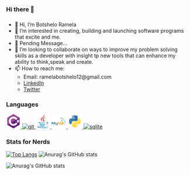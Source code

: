 ### Hi there 👋

###
- 👋 Hi, I’m Botshelo Ramela
- 👀 I’m interested in creating, building and launching software programs that excite and me.
- 🌱 Pending Message... 
- 💞️ I’m looking to collaborate on ways to improve my problem solving skills as a developer with insight tp new tools that can enhance my ability to think,speak and create.
- 📫 How to reach me:
  <ul>
  <li>Email: ramelabotshelo12@gmail.com</li>
  <li><a href="https://www.linkedin.com/in/botshelo-ramela/" target="_blank">LinkedIn</a></li>
  <li><a href="https://twitter.com/BotsheloRamela3" target="_blank">Twitter</a></li>
  </ul>
###

### Languages
<p align="left"> <a href="https://www.w3schools.com/cs/" target="_blank" rel="noreferrer">
<img src="https://raw.githubusercontent.com/devicons/devicon/master/icons/csharp/csharp-original.svg" alt="csharp" width="40" height="40"/> </a> <a href="https://git-scm.com/" target="_blank" rel="noreferrer"> <img src="https://www.vectorlogo.zone/logos/git-scm/git-scm-icon.svg" alt="git" width="40" height="40"/> </a> <a href="https://www.java.com" target="_blank" rel="noreferrer"> <img src="https://raw.githubusercontent.com/devicons/devicon/master/icons/java/java-original.svg" alt="java" width="40" height="40"/> </a> <a href="https://www.mysql.com/" target="_blank" rel="noreferrer"> <img src="https://raw.githubusercontent.com/devicons/devicon/master/icons/mysql/mysql-original-wordmark.svg" alt="mysql" width="40" height="40"/> </a> <a href="https://www.python.org" target="_blank" rel="noreferrer"> <img src="https://raw.githubusercontent.com/devicons/devicon/master/icons/python/python-original.svg" alt="python" width="40" height="40"/> </a> <a href="https://www.sqlite.org/" target="_blank" rel="noreferrer"> <img src="https://www.vectorlogo.zone/logos/sqlite/sqlite-icon.svg" alt="sqlite" width="40" height="40"/> </a> </p>

### Stats for Nerds

[![Top Langs](https://github-readme-stats.vercel.app/api/top-langs/?username=BotsheloRamela&layout=compact)](https://github.com/anuraghazra/github-readme-stats) ![Anurag's GitHub stats](https://github-readme-stats.vercel.app/api?username=BotsheloRamela&show_icons=true&theme=dark)

![Anurag's GitHub stats](https://github-readme-stats.vercel.app/api?username==BotsheloRamela&count_private=true)



